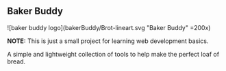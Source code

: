 ## Baker Buddy
![baker buddy logo](bakerBuddy/Brot-lineart.svg "Baker Buddy" =200x)

**NOTE:** This is just a small project for learning web development basics.

A simple and lightweight collection of tools to help make the perfect loaf of bread.
